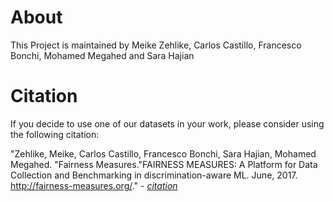 # About

This Project is maintained by Meike Zehlike, Carlos Castillo, Francesco Bonchi, Mohamed Megahed and Sara Hajian 

# Citation
If you decide to use one of our datasets in your work, please consider using the following citation:

"Zehlike, Meike, Carlos Castillo, Francesco Bonchi, Sara Hajian, Mohamed Megahed. "Fairness Measures."FAIRNESS MEASURES: A Platform for Data Collection and Benchmarking in discrimination-aware ML. June, 2017. http://fairness-measures.org/." -
<i><a href="Files/bib/fairness-measures.bib" download>citation</a></i>

